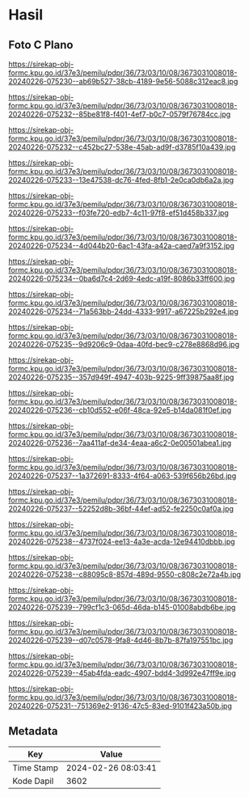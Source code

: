 # Hasil

## Foto C Plano

https://sirekap-obj-formc.kpu.go.id/37e3/pemilu/pdpr/36/73/03/10/08/3673031008018-20240226-075230--ab69b527-38cb-4189-9e56-5088c312eac8.jpg

https://sirekap-obj-formc.kpu.go.id/37e3/pemilu/pdpr/36/73/03/10/08/3673031008018-20240226-075232--85be81f8-f401-4ef7-b0c7-0579f76784cc.jpg

https://sirekap-obj-formc.kpu.go.id/37e3/pemilu/pdpr/36/73/03/10/08/3673031008018-20240226-075232--c452bc27-538e-45ab-ad9f-d3785f10a439.jpg

https://sirekap-obj-formc.kpu.go.id/37e3/pemilu/pdpr/36/73/03/10/08/3673031008018-20240226-075233--13e47538-dc76-4fed-8fb1-2e0ca0db6a2a.jpg

https://sirekap-obj-formc.kpu.go.id/37e3/pemilu/pdpr/36/73/03/10/08/3673031008018-20240226-075233--f03fe720-edb7-4c11-97f8-ef51d458b337.jpg

https://sirekap-obj-formc.kpu.go.id/37e3/pemilu/pdpr/36/73/03/10/08/3673031008018-20240226-075234--4d044b20-6ac1-43fa-a42a-caed7a9f3152.jpg

https://sirekap-obj-formc.kpu.go.id/37e3/pemilu/pdpr/36/73/03/10/08/3673031008018-20240226-075234--0ba6d7c4-2d69-4edc-a19f-8086b33ff600.jpg

https://sirekap-obj-formc.kpu.go.id/37e3/pemilu/pdpr/36/73/03/10/08/3673031008018-20240226-075234--71a563bb-24dd-4333-9917-a67225b292e4.jpg

https://sirekap-obj-formc.kpu.go.id/37e3/pemilu/pdpr/36/73/03/10/08/3673031008018-20240226-075235--9d9206c9-0daa-40fd-bec9-c278e8868d96.jpg

https://sirekap-obj-formc.kpu.go.id/37e3/pemilu/pdpr/36/73/03/10/08/3673031008018-20240226-075235--357d949f-4947-403b-9225-9ff39875aa8f.jpg

https://sirekap-obj-formc.kpu.go.id/37e3/pemilu/pdpr/36/73/03/10/08/3673031008018-20240226-075236--cb10d552-e06f-48ca-92e5-b14da081f0ef.jpg

https://sirekap-obj-formc.kpu.go.id/37e3/pemilu/pdpr/36/73/03/10/08/3673031008018-20240226-075236--7aa411af-de34-4eaa-a6c2-0e00501abea1.jpg

https://sirekap-obj-formc.kpu.go.id/37e3/pemilu/pdpr/36/73/03/10/08/3673031008018-20240226-075237--1a372691-8333-4f64-a063-539f656b26bd.jpg

https://sirekap-obj-formc.kpu.go.id/37e3/pemilu/pdpr/36/73/03/10/08/3673031008018-20240226-075237--52252d8b-36bf-44ef-ad52-fe2250c0af0a.jpg

https://sirekap-obj-formc.kpu.go.id/37e3/pemilu/pdpr/36/73/03/10/08/3673031008018-20240226-075238--4737f024-ee13-4a3e-acda-12e94410dbbb.jpg

https://sirekap-obj-formc.kpu.go.id/37e3/pemilu/pdpr/36/73/03/10/08/3673031008018-20240226-075238--c88095c8-857d-489d-9550-c808c2e72a4b.jpg

https://sirekap-obj-formc.kpu.go.id/37e3/pemilu/pdpr/36/73/03/10/08/3673031008018-20240226-075239--799cf1c3-065d-46da-b145-01008abdb6be.jpg

https://sirekap-obj-formc.kpu.go.id/37e3/pemilu/pdpr/36/73/03/10/08/3673031008018-20240226-075239--d07c0578-9fa8-4d46-8b7b-87fa197551bc.jpg

https://sirekap-obj-formc.kpu.go.id/37e3/pemilu/pdpr/36/73/03/10/08/3673031008018-20240226-075239--45ab4fda-eadc-4907-bdd4-3d992e47ff9e.jpg

https://sirekap-obj-formc.kpu.go.id/37e3/pemilu/pdpr/36/73/03/10/08/3673031008018-20240226-075231--751369e2-9136-47c5-83ed-9101f423a50b.jpg


## Metadata

| Key        | Value               |
| ---------- | ------------------- |
| Time Stamp | 2024-02-26 08:03:41 |
| Kode Dapil | 3602                |



